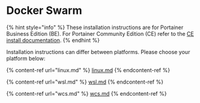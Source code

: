 # Docker Swarm

{% hint style="info" %}
These installation instructions are for Portainer Business Edition (BE). For Portainer Community Edition (CE) refer to the [CE install documentation](../../../install-ce/server/swarm/).
{% endhint %}

Installation instructions can differ between platforms. Please choose your platform below:

{% content-ref url="linux.md" %}
[linux.md](linux.md)
{% endcontent-ref %}

{% content-ref url="wsl.md" %}
[wsl.md](wsl.md)
{% endcontent-ref %}

{% content-ref url="wcs.md" %}
[wcs.md](wcs.md)
{% endcontent-ref %}
